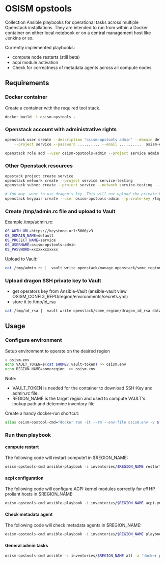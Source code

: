 # OSISM opstools

Collection Ansible playbooks for operational tasks across multiple Openstack installations.
They are intended to run from within a Docker container on either local notebook or on a central
management host like Jenkins or so.

Currently implemented playbooks:

- compute node restarts (still beta)
- acpi module activation
- Check for correctness of metadata agents across all compute nodes

## Requirements

### Docker container

Create a container with the required tool stack.

```bash
docker build -t osism-opstools .
```

### Openstack account with administrative rights

``` bash
openstack user create --description "osism-opstools admin" --domain default \
    --project service --password .......... --email ..........  osism-opstools-admin

openstack role add --user osism-opstools-admin --project service admin
```

### Other Openstack resources

```bash
opestack project create service
openstack network create --project service service-testing
openstack subnet create --project service --network service-testing  --subnet-range 192.168.42.0/24 service-testing-subnet

# You may  want to use dragon's key. This will not upload the private key rather than create a pub-key and upload that
openstack keypair create --user osism-opstools-admin --private-key /tmp/ssh_id --type ssh service-testing-dragon
```

### Create /tmp/admin.rc file and upload to Vault

Example /tmp/admin.rc:

```bash
OS_AUTH_URL=https://keystone-url:5000/v3
OS_DOMAIN_NAME=default
OS_PROJECT_NAME=service
OS_USERNAME=osism-opstools-admin
OS_PASSWORD=xxxxxxxxxxxx
```

Upload to Vault:

```bash
cat /tmp/admin.rc |  vault write openstack/manage-openstack/some_region env=-
```

### Upload dragon SSH private key to Vault

- get operators key from Ansible-Vault (ansible-vault view OSISM_CONFIG_REPO/region/environments/secrets.yml)
- store it to /tmp/id_rsa

```bash
cat /tmp/id_rsa |  vault write openstack/some_region/dragon_id_rsa data=-
```

## Usage

### Configure environment

Setup environment to operate on the desired region

```bash
> osism.env
echo VAULT_TOKEN=$(cat $HOME/.vault-token) >> osism.env
echo REGION_NAME=someregion  >> osism.env
```

Note:

- VAULT_TOKEN is needed for the container to download SSH-Key and admin.rc file.
- REGION_NAME is the target region and used to compute VAULT's lookup path and determine inventory file

Create a handy docker-run shortcut:

```bash
alias osism-opstool-cmd="docker run -it --rm --env-file osism.env -v $(pwd):/workspace -w /workspace  --entrypoint=/workspace/run-ansible.sh.local osism-opstools"
```


### Run then playbook

#### compute restart

The following code will restart compute1 in $REGION_NAME:

```bash
osism-opstools-cmd ansible-playbook -i inventories/$REGION_NAME restart-compute.yml -l compute1
```

#### acpi configuration

The following code will configure ACPI kernel modules correctly for *all* HP proliant hosts in $REGION_NAME:

```bash
osism-opstools-cmd ansible-playbook -i inventories/$REGION_NAME acpi.yml
```


#### Check metadata agent

The following code will check metadata agents in $REGION_NAME:

```bash
osism-opstools-cmd ansible-playbook -i inventories/$REGION_NAME playbook-start-check-delete-vm.yml
```

#### General admin tasks

```bash
osism-opstools-cmd ansible -i inventories/$REGION_NAME all -a "docker ps -a"  -l compute1
```


